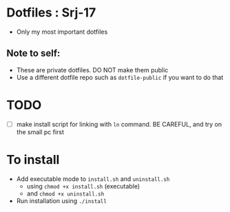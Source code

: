 # Dotfiles : Srj-17
- Only my most important dotfiles
## Note to self:
- These are private dotfiles. DO NOT make them public
- Use a different dotfile repo such as `dotfile-public` if you want to do that

# TODO
- [ ] make install script for linking with `ln` command. BE CAREFUL, and try on the small pc first

# To install
- Add executable mode to `install.sh` and `uninstall.sh` 
    - using `chmod +x install.sh` (executable)
    - and `chmod +x uninstall.sh`
- Run installation using `./install`

